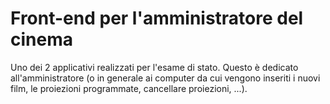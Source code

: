 # Front-end per l'amministratore del cinema

Uno dei 2 applicativi realizzati per l'esame di stato. Questo è dedicato all'amministratore (o in generale ai computer da cui vengono inseriti i nuovi film, le proiezioni programmate, cancellare proiezioni, ...).
